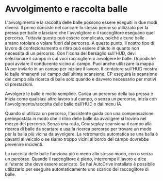 # Avvolgimento e raccolta balle


L'avvolgimento e la raccolta delle balle possono essere eseguiti in due modi diversi.
Il primo consiste nel caricare lo stesso percorso utilizzato per la pressa per balle e lasciare che l'avvolgitore o il raccoglitore eseguano quel percorso.
Tuttavia questo può essere complicato, poiché alcune balle amano rotolare o volare fuori dal percorso.
A questo punto, il nostro tipo di lavoro di confezionamento e ritiro può essere d'aiuto in quanto non necessita di un percorso.
Con l'icona del bersaglio sull'HUD, devi selezionare il campo in cui vuoi raccogliere o avvolgere le balle. Dopodiché puoi avviare il conducente vicino al campo.
Puoi anche utilizzare la mappa IA per inviarlo in un campo per iniziare il lavoro.
Il contatore sull'HUD mostra le balle rimanenti sul campo dall'ultima scansione. CP eseguirà la scansione del campo alla ricerca di balle solo quando è davvero necessario per motivi di prestazioni.



Avvolgere le balle è molto semplice. Carica un percorso della tua pressa e inizia come qualsiasi altro lavoro sul campo, o senza un percorso,
inizia con l'avvolgimento/raccolta delle balle dall'HUD o dal menu IA.



Quando si utilizza un percorso, l'assistente guida con una compensazione preimpostata in modo che il ritiro delle balle da avvolgere si trovino nel mezzo del percorso.
Senza una rotta, Courseplay scansiona il campo alla ricerca di balle da scartare e usa la ricerca percorso per trovare un modo per
la balla più vicina da avvolgere.
La retromarcia automatica se una balla è davanti al veicolo o se siamo troppo vicini al bordo del campo dovrebbe prevenire incidenti.



La raccolta delle balle funziona più o meno allo stesso modo, con o senza un percorso.
Quando il raccoglitore è pieno, interrompe il lavoro e dice all'utente che deve essere scaricato. Se hai AutoDrive
installato è possibile utilizzarlo per eseguire automaticamente uno scarico del raccoglitore di balle.



